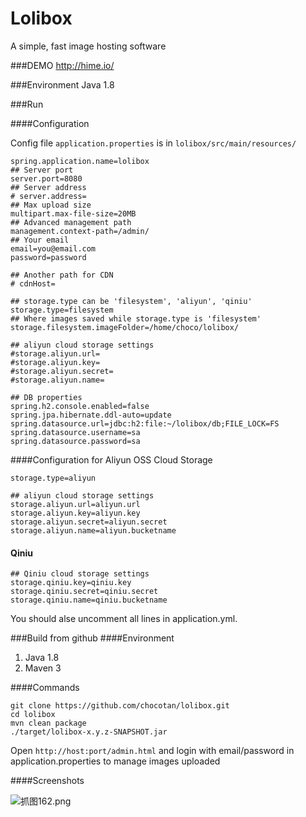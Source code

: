 Lolibox
=======

A simple, fast image hosting software

###DEMO
http://hime.io/

###Environment
Java 1.8


###Run

####Configuration

Config file `application.properties` is in `lolibox/src/main/resources/`

```
spring.application.name=lolibox
## Server port
server.port=8080
## Server address
# server.address=
## Max upload size
multipart.max-file-size=20MB
## Advanced management path 
management.context-path=/admin/
## Your email
email=you@email.com
password=password

## Another path for CDN
# cdnHost=

## storage.type can be 'filesystem', 'aliyun', 'qiniu'
storage.type=filesystem
## Where images saved while storage.type is 'filesystem'
storage.filesystem.imageFolder=/home/choco/lolibox/

## aliyun cloud storage settings
#storage.aliyun.url=
#storage.aliyun.key=
#storage.aliyun.secret=
#storage.aliyun.name=

## DB properties
spring.h2.console.enabled=false
spring.jpa.hibernate.ddl-auto=update
spring.datasource.url=jdbc:h2:file:~/lolibox/db;FILE_LOCK=FS
spring.datasource.username=sa
spring.datasource.password=sa
```

####Configuration for Aliyun OSS Cloud Storage

```
storage.type=aliyun

## aliyun cloud storage settings
storage.aliyun.url=aliyun.url
storage.aliyun.key=aliyun.key
storage.aliyun.secret=aliyun.secret
storage.aliyun.name=aliyun.bucketname
```

#### Qiniu
```
## Qiniu cloud storage settings
storage.qiniu.key=qiniu.key
storage.qiniu.secret=qiniu.secret
storage.qiniu.name=qiniu.bucketname
```
You should alse uncomment all lines in application.yml.


###Build from github
####Environment
1. Java 1.8
2. Maven 3

####Commands
```
git clone https://github.com/chocotan/lolibox.git
cd lolibox
mvn clean package
./target/lolibox-x.y.z-SNAPSHOT.jar
```

Open `http://host:port/admin.html` and login with email/password in application.properties
to manage images uploaded

####Screenshots

![抓图162.png](http://c.hime.io/images/la.png)

